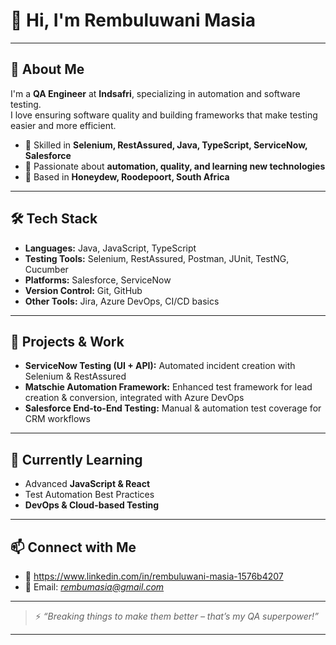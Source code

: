 # 👋 Hi, I'm Rembuluwani Masia



---

## 💫 About Me
I'm a **QA Engineer** at **Indsafri**, specializing in automation and software testing.  
I love ensuring software quality and building frameworks that make testing easier and more efficient.  

- 🔹 Skilled in **Selenium, RestAssured, Java, TypeScript, ServiceNow, Salesforce**  
- 🔹 Passionate about **automation, quality, and learning new technologies**  
- 📍 Based in **Honeydew, Roodepoort, South Africa**  

---

## 🛠️ Tech Stack
- **Languages:** Java, JavaScript, TypeScript  
- **Testing Tools:** Selenium, RestAssured, Postman, JUnit, TestNG, Cucumber  
- **Platforms:** Salesforce, ServiceNow  
- **Version Control:** Git, GitHub  
- **Other Tools:** Jira, Azure DevOps, CI/CD basics  

---

## 🚀 Projects & Work
- **ServiceNow Testing (UI + API):** Automated incident creation with Selenium & RestAssured  
- **Matschie Automation Framework:** Enhanced test framework for lead creation & conversion, integrated with Azure DevOps  
- **Salesforce End-to-End Testing:** Manual & automation test coverage for CRM workflows  

---

## 🌱 Currently Learning
- Advanced **JavaScript & React**  
- Test Automation Best Practices  
- **DevOps & Cloud-based Testing**  

---

## 📫 Connect with Me
- 💼 https://www.linkedin.com/in/rembuluwani-masia-1576b4207
- 📧 Email: *rembumasia@gmail.com*  

---

> ⚡ *“Breaking things to make them better – that’s my QA superpower!”*

---


